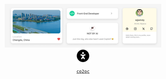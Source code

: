 <p align="center">
  <img src="/files/profile.png">
  <img src="/files/accessible.svg">
</p>

<p align="center">
  <samp>
    <a href="https://www.co2oc.com">co2oc</a>
  </samp>
</p>
